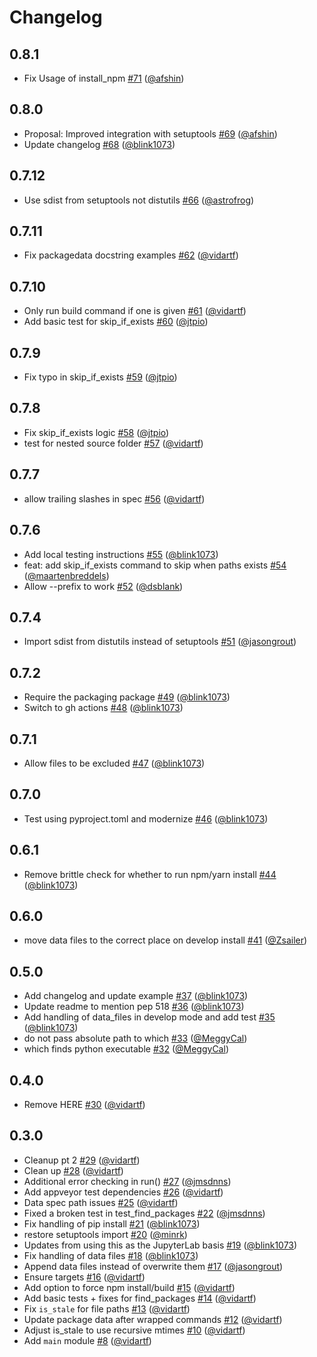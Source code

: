 # Changelog

## 0.8.1

* Fix Usage of install_npm [#71](https://github.com/jupyter/jupyter-packaging/pull/71) ([@afshin](https://github.com/afshin))

## 0.8.0

* Proposal: Improved integration with setuptools [#69](https://github.com/jupyter/jupyter-packaging/pull/69) ([@afshin](https://github.com/afshin))
* Update changelog [#68](https://github.com/jupyter/jupyter-packaging/pull/68) ([@blink1073](https://github.com/blink1073))


## 0.7.12

* Use sdist from setuptools not distutils [#66](https://github.com/jupyter/jupyter-packaging/pull/66) ([@astrofrog](https://github.com/astrofrog))

## 0.7.11

* Fix packagedata docstring examples [#62](https://github.com/jupyter/jupyter-packaging/pull/62) ([@vidartf](https://github.com/vidartf))

## 0.7.10

* Only run build command if one is given [#61](https://github.com/jupyter/jupyter-packaging/pull/61) ([@vidartf](https://github.com/vidartf))
* Add basic test for skip_if_exists [#60](https://github.com/jupyter/jupyter-packaging/pull/60) ([@jtpio](https://github.com/jtpio))

## 0.7.9

* Fix typo in skip_if_exists [#59](https://github.com/jupyter/jupyter-packaging/pull/59) ([@jtpio](https://github.com/jtpio))

## 0.7.8

* Fix skip_if_exists logic [#58](https://github.com/jupyter/jupyter-packaging/pull/58) ([@jtpio](https://github.com/jtpio))
* test for nested source folder [#57](https://github.com/jupyter/jupyter-packaging/pull/57) ([@vidartf](https://github.com/vidartf))

## 0.7.7

* allow trailing slashes in spec [#56](https://github.com/jupyter/jupyter-packaging/pull/56) ([@vidartf](https://github.com/vidartf))

## 0.7.6

* Add local testing instructions [#55](https://github.com/jupyter/jupyter-packaging/pull/55) ([@blink1073](https://github.com/blink1073))
* feat: add skip_if_exists command to skip when paths exists [#54](https://github.com/jupyter/jupyter-packaging/pull/54) ([@maartenbreddels](https://github.com/maartenbreddels))
* Allow --prefix to work [#52](https://github.com/jupyter/jupyter-packaging/pull/52) ([@dsblank](https://github.com/dsblank))

## 0.7.4

* Import sdist from distutils instead of setuptools [#51](https://github.com/jupyter/jupyter-packaging/pull/51) ([@jasongrout](https://github.com/jasongrout))

## 0.7.2

* Require the packaging package [#49](https://github.com/jupyter/jupyter-packaging/pull/49) ([@blink1073](https://github.com/blink1073))
* Switch to gh actions [#48](https://github.com/jupyter/jupyter-packaging/pull/48) ([@blink1073](https://github.com/blink1073))

## 0.7.1

* Allow files to be excluded [#47](https://github.com/jupyter/jupyter-packaging/pull/47) ([@blink1073](https://github.com/blink1073))

## 0.7.0

* Test using pyproject.toml and modernize [#46](https://github.com/jupyter/jupyter-packaging/pull/46) ([@blink1073](https://github.com/blink1073))

## 0.6.1

* Remove brittle check for whether to run npm/yarn install [#44](https://github.com/jupyter/jupyter-packaging/pull/44) ([@blink1073](https://github.com/blink1073))

## 0.6.0

* move data files to the correct place on develop install [#41](https://github.com/jupyter/jupyter-packaging/pull/41) ([@Zsailer](https://github.com/Zsailer))

## 0.5.0

* Add changelog and update example [#37](https://github.com/jupyter/jupyter-packaging/pull/37) ([@blink1073](https://github.com/blink1073))
* Update readme to mention pep 518 [#36](https://github.com/jupyter/jupyter-packaging/pull/36) ([@blink1073](https://github.com/blink1073))
* Add handling of data_files in develop mode and add test [#35](https://github.com/jupyter/jupyter-packaging/pull/35) ([@blink1073](https://github.com/blink1073))
* do not pass absolute path to which [#33](https://github.com/jupyter/jupyter-packaging/pull/33) ([@MeggyCal](https://github.com/MeggyCal))
* which finds python executable [#32](https://github.com/jupyter/jupyter-packaging/pull/32) ([@MeggyCal](https://github.com/MeggyCal))

## 0.4.0

* Remove HERE [#30](https://github.com/jupyter/jupyter-packaging/pull/30) ([@vidartf](https://github.com/vidartf))

## 0.3.0

* Cleanup pt 2 [#29](https://github.com/jupyter/jupyter-packaging/pull/29) ([@vidartf](https://github.com/vidartf))
* Clean up [#28](https://github.com/jupyter/jupyter-packaging/pull/28) ([@vidartf](https://github.com/vidartf))
* Additional error checking in run() [#27](https://github.com/jupyter/jupyter-packaging/pull/27) ([@jmsdnns](https://github.com/jmsdnns))
* Add appveyor test dependencies [#26](https://github.com/jupyter/jupyter-packaging/pull/26) ([@vidartf](https://github.com/vidartf))
* Data spec path issues [#25](https://github.com/jupyter/jupyter-packaging/pull/25) ([@vidartf](https://github.com/vidartf))
* Fixed a broken test in test_find_packages [#22](https://github.com/jupyter/jupyter-packaging/pull/22) ([@jmsdnns](https://github.com/jmsdnns))
* Fix handling of pip install [#21](https://github.com/jupyter/jupyter-packaging/pull/21) ([@blink1073](https://github.com/blink1073))
* restore setuptools import [#20](https://github.com/jupyter/jupyter-packaging/pull/20) ([@minrk](https://github.com/minrk))
* Updates from using this as the JupyterLab basis [#19](https://github.com/jupyter/jupyter-packaging/pull/19) ([@blink1073](https://github.com/blink1073))
* Fix handling of data files [#18](https://github.com/jupyter/jupyter-packaging/pull/18) ([@blink1073](https://github.com/blink1073))
* Append data files instead of overwrite them [#17](https://github.com/jupyter/jupyter-packaging/pull/17) ([@jasongrout](https://github.com/jasongrout))
* Ensure targets [#16](https://github.com/jupyter/jupyter-packaging/pull/16) ([@vidartf](https://github.com/vidartf))
* Add option to force npm install/build [#15](https://github.com/jupyter/jupyter-packaging/pull/15) ([@vidartf](https://github.com/vidartf))
* Add basic tests + fixes for find_packages [#14](https://github.com/jupyter/jupyter-packaging/pull/14) ([@vidartf](https://github.com/vidartf))
* Fix `is_stale` for file paths [#13](https://github.com/jupyter/jupyter-packaging/pull/13) ([@vidartf](https://github.com/vidartf))
* Update package data after wrapped commands [#12](https://github.com/jupyter/jupyter-packaging/pull/12) ([@vidartf](https://github.com/vidartf))
* Adjust is_stale to use recursive mtimes [#10](https://github.com/jupyter/jupyter-packaging/pull/10) ([@vidartf](https://github.com/vidartf))
* Add `main` module [#8](https://github.com/jupyter/jupyter-packaging/pull/8) ([@vidartf](https://github.com/vidartf))
